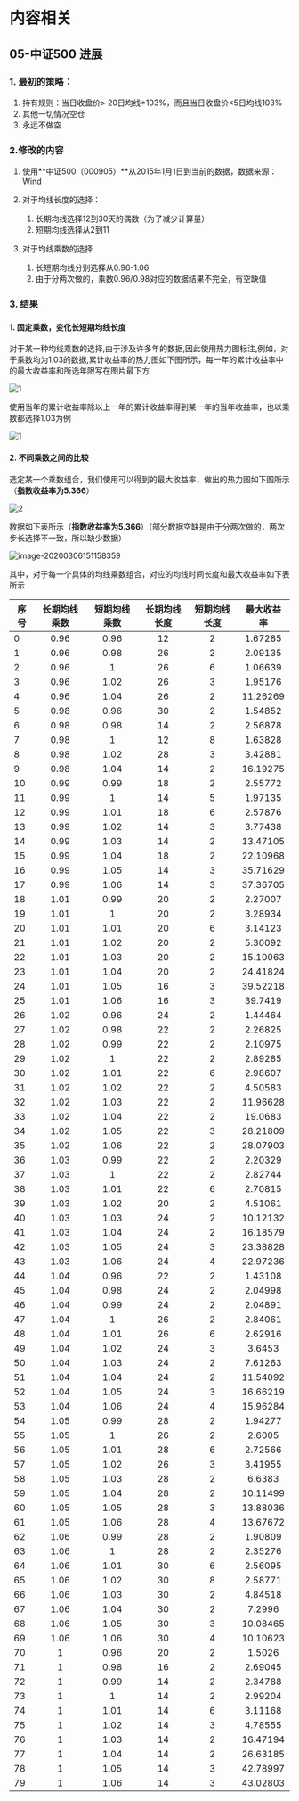 # 内容相关

##  05-中证500 进展

### 1. 最初的策略：

1. 持有规则：当日收盘价> 20日均线*103%，而且当日收盘价<5日均线103%
2. 其他一切情况空仓
3. 永远不做空

### 2.修改的内容

1. 使用**中证500（000905）**从2015年1月1日到当前的数据，数据来源：Wind

2. 对于均线长度的选择：
   1. 长期均线选择12到30天的偶数（为了减少计算量）
   2. 短期均线选择从2到11

3. 对于均线乘数的选择
   1. 长短期均线分别选择从0.96-1.06
   2. 由于分两次做的，乘数0.96/0.98对应的数据结果不完全，有空缺值

### 3. 结果

####  1. 固定乘数，变化长短期均线长度

对于某一种均线乘数的选择,由于涉及许多年的数据,因此使用热力图标注,例如，对于乘数均为1.03的数据,累计收益率的热力图如下图所示，每一年的累计收益率中的最大收益率和所选年限写在图片最下方

![1](C:\Users\zikep\PycharmProjects\Fixed_income_internship\05_中证500\img\累计\1.03_1.03.png)



使用当年的累计收益率除以上一年的累计收益率得到某一年的当年收益率，也以乘数都选择1.03为例

![1](C:\Users\zikep\PycharmProjects\Fixed_income_internship\05_中证500\img\分年\1.03_1.03.png)



#### 2. 不同乘数之间的比较

选定某一个乘数组合，我们使用可以得到的最大收益率，做出的热力图如下图所示（**指数收益率为5.366**）

![2](C:\Users\zikep\PycharmProjects\Fixed_income_internship\05_中证500\不同乘数累计收益率.png)

数据如下表所示（**指数收益率为5.366**）（部分数据空缺是由于分两次做的，两次步长选择不一致，所以缺少数据）

![image-20200306151158359](C:\Users\zikep\AppData\Roaming\Typora\typora-user-images\image-20200306151158359.png)

其中，对于每一个具体的均线乘数组合，对应的均线时间长度和最大收益率如下表所示

| 序号 | 长期均线乘数 | 短期均线乘数 | 长期均线长度 | 短期均线长度 | 最大收益率 |
| ---- | :----------: | :----------: | :----------: | :----------: | :--------: |
| 0    |     0.96     |     0.96     |      12      |      2       |  1.67285   |
| 1    |     0.96     |     0.98     |      26      |      2       |  2.09135   |
| 2    |     0.96     |      1       |      26      |      6       |  1.06639   |
| 3    |     0.96     |     1.02     |      26      |      3       |  1.95176   |
| 4    |     0.96     |     1.04     |      26      |      2       |  11.26269  |
| 5    |     0.98     |     0.96     |      30      |      2       |  1.54852   |
| 6    |     0.98     |     0.98     |      14      |      2       |  2.56878   |
| 7    |     0.98     |      1       |      12      |      8       |  1.63828   |
| 8    |     0.98     |     1.02     |      28      |      3       |  3.42881   |
| 9    |     0.98     |     1.04     |      14      |      2       |  16.19275  |
| 10   |     0.99     |     0.99     |      18      |      2       |  2.55772   |
| 11   |     0.99     |      1       |      14      |      5       |  1.97135   |
| 12   |     0.99     |     1.01     |      18      |      6       |  2.57876   |
| 13   |     0.99     |     1.02     |      14      |      3       |  3.77438   |
| 14   |     0.99     |     1.03     |      14      |      2       |  13.47105  |
| 15   |     0.99     |     1.04     |      18      |      2       |  22.10968  |
| 16   |     0.99     |     1.05     |      14      |      3       |  35.71629  |
| 17   |     0.99     |     1.06     |      14      |      3       |  37.36705  |
| 18   |     1.01     |     0.99     |      20      |      2       |  2.27007   |
| 19   |     1.01     |      1       |      20      |      2       |  3.28934   |
| 20   |     1.01     |     1.01     |      20      |      6       |  3.14123   |
| 21   |     1.01     |     1.02     |      20      |      2       |  5.30092   |
| 22   |     1.01     |     1.03     |      20      |      2       |  15.10063  |
| 23   |     1.01     |     1.04     |      20      |      2       |  24.41824  |
| 24   |     1.01     |     1.05     |      16      |      3       |  39.52218  |
| 25   |     1.01     |     1.06     |      16      |      3       |  39.7419   |
| 26   |     1.02     |     0.96     |      24      |      2       |  1.44464   |
| 27   |     1.02     |     0.98     |      22      |      2       |  2.26825   |
| 28   |     1.02     |     0.99     |      22      |      2       |  2.10975   |
| 29   |     1.02     |      1       |      22      |      2       |  2.89285   |
| 30   |     1.02     |     1.01     |      22      |      6       |  2.98607   |
| 31   |     1.02     |     1.02     |      22      |      2       |  4.50583   |
| 32   |     1.02     |     1.03     |      22      |      2       |  11.96628  |
| 33   |     1.02     |     1.04     |      22      |      2       |  19.0683   |
| 34   |     1.02     |     1.05     |      22      |      3       |  28.21809  |
| 35   |     1.02     |     1.06     |      22      |      2       |  28.07903  |
| 36   |     1.03     |     0.99     |      22      |      2       |  2.20329   |
| 37   |     1.03     |      1       |      22      |      2       |  2.82744   |
| 38   |     1.03     |     1.01     |      22      |      6       |  2.70815   |
| 39   |     1.03     |     1.02     |      20      |      2       |  4.51061   |
| 40   |     1.03     |     1.03     |      24      |      2       |  10.12132  |
| 41   |     1.03     |     1.04     |      24      |      2       |  16.18579  |
| 42   |     1.03     |     1.05     |      24      |      3       |  23.38828  |
| 43   |     1.03     |     1.06     |      24      |      4       |  22.97236  |
| 44   |     1.04     |     0.96     |      22      |      2       |  1.43108   |
| 45   |     1.04     |     0.98     |      24      |      2       |  2.04998   |
| 46   |     1.04     |     0.99     |      24      |      2       |  2.04891   |
| 47   |     1.04     |      1       |      26      |      2       |  2.84061   |
| 48   |     1.04     |     1.01     |      26      |      6       |  2.62916   |
| 49   |     1.04     |     1.02     |      24      |      3       |   3.6453   |
| 50   |     1.04     |     1.03     |      24      |      2       |  7.61263   |
| 51   |     1.04     |     1.04     |      24      |      2       |  11.54092  |
| 52   |     1.04     |     1.05     |      24      |      3       |  16.66219  |
| 53   |     1.04     |     1.06     |      24      |      4       |  15.96284  |
| 54   |     1.05     |     0.99     |      28      |      2       |  1.94277   |
| 55   |     1.05     |      1       |      26      |      2       |   2.6005   |
| 56   |     1.05     |     1.01     |      28      |      6       |  2.72566   |
| 57   |     1.05     |     1.02     |      26      |      3       |  3.41955   |
| 58   |     1.05     |     1.03     |      28      |      2       |   6.6383   |
| 59   |     1.05     |     1.04     |      28      |      2       |  10.11499  |
| 60   |     1.05     |     1.05     |      28      |      3       |  13.88036  |
| 61   |     1.05     |     1.06     |      28      |      4       |  13.67672  |
| 62   |     1.06     |     0.99     |      28      |      2       |  1.90809   |
| 63   |     1.06     |      1       |      28      |      2       |  2.35276   |
| 64   |     1.06     |     1.01     |      30      |      6       |  2.56095   |
| 65   |     1.06     |     1.02     |      30      |      8       |  2.58771   |
| 66   |     1.06     |     1.03     |      30      |      2       |  4.84518   |
| 67   |     1.06     |     1.04     |      30      |      2       |   7.2996   |
| 68   |     1.06     |     1.05     |      30      |      3       |  10.08465  |
| 69   |     1.06     |     1.06     |      30      |      4       |  10.10623  |
| 70   |      1       |     0.96     |      20      |      2       |   1.5026   |
| 71   |      1       |     0.98     |      16      |      2       |  2.69045   |
| 72   |      1       |     0.99     |      14      |      2       |  2.34788   |
| 73   |      1       |      1       |      14      |      2       |  2.99204   |
| 74   |      1       |     1.01     |      14      |      6       |  3.11168   |
| 75   |      1       |     1.02     |      14      |      3       |  4.78555   |
| 76   |      1       |     1.03     |      14      |      2       |  16.47194  |
| 77   |      1       |     1.04     |      14      |      2       |  26.63185  |
| 78   |      1       |     1.05     |      14      |      3       |  42.78997  |
| 79   |      1       |     1.06     |      14      |      3       |  43.02803  |